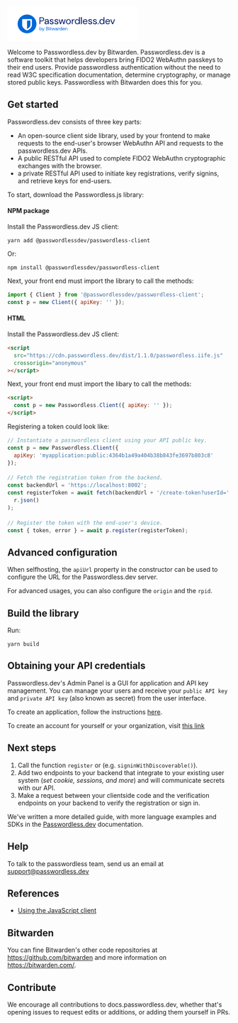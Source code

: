 ![passwordless by bitwarden](<./Screenshot%202023-04-28%20at%2011.50.52%20AM%20(2).png>)

Welcome to Passwordless.dev by Bitwarden. Passwordless.dev is a software toolkit that helps developers bring FIDO2 WebAuthn passkeys to their end users. Provide passwordless authentication without the need to read W3C specification documentation, determine cryptography, or manage stored public keys. Passwordless with Bitwarden does this for you.

## Get started

Passwordless.dev consists of three key parts:

- An open-source client side library, used by your frontend to make requests to the end-user's browser WebAuthn API and requests to the passwordless.dev APIs.
- A public RESTful API used to complete FIDO2 WebAuthn cryptographic exchanges with the browser.
- a private RESTful API used to initiate key registrations, verify signins, and retrieve keys for end-users.

To start, download the Passwordless.js library:

#### NPM package

Install the Passwordless.dev JS client:

```console
yarn add @passwordlessdev/passwordless-client
```

Or:

```console
npm install @passwordlessdev/passwordless-client
```

Next, your front end must import the library to call the methods:

```js
import { Client } from '@passwordlessdev/passwordless-client';
const p = new Client({ apiKey: '' });
```

#### HTML

Install the Passwordless.dev JS client:

```html
<script
  src="https://cdn.passwordless.dev/dist/1.1.0/passwordless.iife.js"
  crossorigin="anonymous"
></script>
```

Next, your front end must import the libary to call the methods:

```html
<script>
  const p = new Passwordless.Client({ apiKey: '' });
</script>
```

Registering a token could look like:

```javascript
// Instantiate a passwordless client using your API public key.
const p = new Passwordless.Client({
  apiKey: 'myapplication:public:4364b1a49a404b38b843fe3697b803c8'
});

// Fetch the registration token from the backend.
const backendUrl = 'https://localhost:8002';
const registerToken = await fetch(backendUrl + '/create-token?userId=' + userId).then((r) =>
  r.json()
);

// Register the token with the end-user's device.
const { token, error } = await p.register(registerToken);
```

## Advanced configuration

When selfhosting, the `apiUrl` property in the constructor can be used to configure the URL for the Passwordless.dev server.

For advanced usages, you can also configure the `origin` and the `rpid`.

## Build the library

Run:

```console
yarn build
```

## Obtaining your API credentials

Passwordless.dev's Admin Panel is a GUI for application and API key management. You can manage your users and receive your `public API key` and `private API key` (also known as secret) from the user interface.

To create an application, follow the instructions [here](https://docs.passwordless.dev/).

To create an account for yourself or your organization, visit [this link](https://admin.passwordless.dev/signup)

## Next steps

1. Call the function `register` or (e.g. `signinWithDiscoverable()`).
2. Add two endpoints to your backend that integrate to your existing user system (_set cookie, sessions, and more_) and will communicate secrets with our API.
3. Make a request between your clientside code and the verification endpoints on your backend to verify the registration or sign in.

We've written a more detailed guide, with more language examples and SDKs in the [Passwordless.dev](https://docs.passwordless.dev/guide/) documentation.

## Help

To talk to the passwordless team, send us an email at support@passwordless.dev

## References

- [Using the JavaScript client](https://docs.passwordless.dev/guide/frontend/javascript.html)

## Bitwarden

You can fine Bitwarden's other code repositories at https://github.com/bitwarden and more information on https://bitwarden.com/.

## Contribute

We encourage all contributions to docs.passwordless.dev, whether that's opening issues to request edits or additions, or adding them yourself in PRs.
